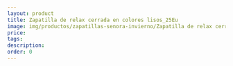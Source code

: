 ```yaml
---
layout: product
title: Zapatilla de relax cerrada en colores lisos_25Eu
image: img/productos/zapatillas-senora-invierno/Zapatilla de relax cerrada en colores lisos_25Eu.webp
price: 
tags: 
description: 
order: 0
---
```

